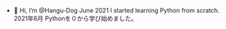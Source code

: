 - 👋 Hi, I’m @Hangu-Dog
June 2021 I started learning Python from scratch.
2021年6月 Pythonを０から学び始めました。


<!---
Hangu-Dog/Hangu-Dog is a ✨ special ✨ repository because its `README.md` (this file) appears on your GitHub profile.
You can click the Preview link to take a look at your changes.
--->
